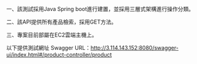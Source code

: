 一、該測試採用Java Spring boot進行建置，並採用三層式架構進行操作分類。  

二、該API提供所有產品檢索，採用GET方法。  

三、專案目前部屬在EC2雲端主機上。  


以下提供測試網址
Swagger URL：http://3.114.143.152:8080/swagger-ui/index.html#/product-controller/product
